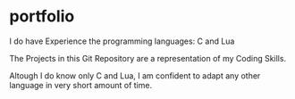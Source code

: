 # portfolio
I do have Experience the programming languages:
C and Lua

The Projects in this Git Repository are a representation of my Coding Skills.

Altough I do know only C and Lua, I am confident to adapt any other language in very short amount of time.